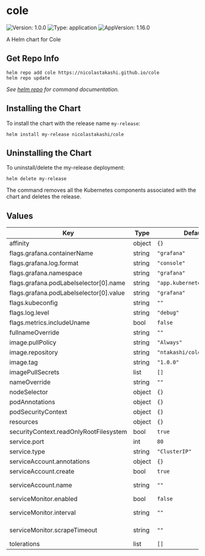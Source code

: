 # cole

![Version: 1.0.0](https://img.shields.io/badge/Version-1.0.0-informational?style=flat-square) ![Type: application](https://img.shields.io/badge/Type-application-informational?style=flat-square) ![AppVersion: 1.16.0](https://img.shields.io/badge/AppVersion-1.16.0-informational?style=flat-square)

A Helm chart for Cole

## Get Repo Info

```console
helm repo add cole https://nicolastakashi.github.io/cole
helm repo update
```

_See [helm repo](https://helm.sh/docs/helm/helm_repo/) for command documentation._

## Installing the Chart

To install the chart with the release name `my-release`:

```console
helm install my-release nicolastakashi/cole
```

## Uninstalling the Chart

To uninstall/delete the my-release deployment:

```console
helm delete my-release
```

The command removes all the Kubernetes components associated with the chart and deletes the release.

## Values

| Key                                     | Type   | Default                    | Description                                                                                  |
|-----------------------------------------|--------|----------------------------|----------------------------------------------------------------------------------------------|
| affinity                                | object | `{}`                       |                                                                                              |
| flags.grafana.containerName             | string | `"grafana"`                |                                                                                              |
| flags.grafana.log.format                | string | `"console"`                |                                                                                              |
| flags.grafana.namespace                 | string | `"grafana"`                |                                                                                              |
| flags.grafana.podLabelselector[0].name  | string | `"app.kubernetes.io/name"` |                                                                                              |
| flags.grafana.podLabelselector[0].value | string | `"grafana"`                |                                                                                              |
| flags.kubeconfig                        | string | `""`                       |                                                                                              |
| flags.log.level                         | string | `"debug"`                  |                                                                                              |
| flags.metrics.includeUname              | bool   | `false`                    |                                                                                              |
| fullnameOverride                        | string | `""`                       |                                                                                              |
| image.pullPolicy                        | string | `"Always"`                 |                                                                                              |
| image.repository                        | string | `"ntakashi/cole"`          |                                                                                              |
| image.tag                               | string | `"1.0.0"`                  |                                                                                              |
| imagePullSecrets                        | list   | `[]`                       |                                                                                              |
| nameOverride                            | string | `""`                       |                                                                                              |
| nodeSelector                            | object | `{}`                       |                                                                                              |
| podAnnotations                          | object | `{}`                       |                                                                                              |
| podSecurityContext                      | object | `{}`                       |                                                                                              |
| resources                               | object | `{}`                       |                                                                                              |
| securityContext.readOnlyRootFilesystem  | bool   | `true`                     |                                                                                              |
| service.port                            | int    | `80`                       |                                                                                              |
| service.type                            | string | `"ClusterIP"`              |                                                                                              |
| serviceAccount.annotations              | object | `{}`                       |                                                                                              |
| serviceAccount.create                   | bool   | `true`                     |                                                                                              |
| serviceAccount.name                     | string | `""`                       | If not set and create is true, a name is generated using the fullname template               |
| serviceMonitor.enabled                  | bool   | `false`                    |                                                                                              |
| serviceMonitor.interval                 | string | `""`                       | ref: https://github.com/coreos/prometheus-operator/blob/master/Documentation/api.md#endpoint |
| serviceMonitor.scrapeTimeout            | string | `""`                       | ref: https://github.com/coreos/prometheus-operator/blob/master/Documentation/api.md#endpoint |
| tolerations                             | list   | `[]`                       |                                                                                              |

